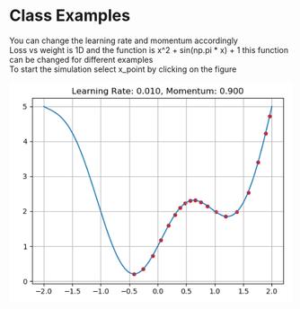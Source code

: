 # Class Examples

You can change the learning rate and momentum accordingly  
Loss vs weight is 1D and the function is x^2 + sin(np.pi * x) + 1 this function can be changed for different examples  
To start the simulation select x_point by clicking on the figure  

![Learning rate with momentum](learning_rate_momentum.PNG)
